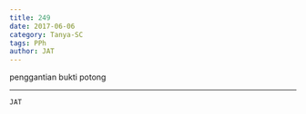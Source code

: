 ```yaml
---
title: 249
date: 2017-06-06
category: Tanya-SC
tags: PPh
author: JAT
---
```


penggantian bukti potong

---



`JAT`
